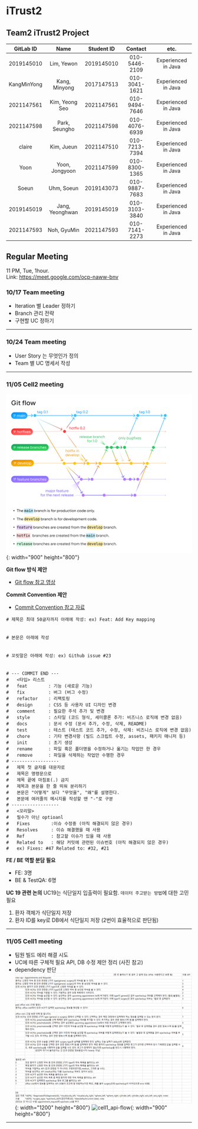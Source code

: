 # iTrust2



## Team2 iTrust2 Project
| GitLab ID | Name |Student ID|    Contact    | etc. |
|:---:|:---:|:---:|:-------------:|:---:|
| 2019145010 | Lim, Yewon | 2019145010 | 010-5446-2109 | Experienced in Java |
| KangMinYong | Kang, Minyong | 2017147513 | 010-3041-1621 | Experienced in Java |
| 2021147561 | Kim, Yeong Seo | 2021147561 | 010-9494-7646 | Experienced in Java |
| 2021147598 | Park, Seungho  | 2021147598 | 010-4076-6939 | Experienced in Java |
| claire | Kim, Jueun | 2021147510 | 010-7213-7394 | Experienced in Java |
| Yoon | Yoon, Jongyoon | 2021147599 | 010-8300-1365 | Experienced in Java |
| Soeun | Uhm, Soeun | 2019143073 | 010-9887-7683 | Experienced in Java |
| 2019145019| Jang, Yeonghwan | 2019145019 | 010-3103-3840 | Experienced in Java |
| 2021147593 | Noh, GyuMin | 2021147593 | 010-7141-2273 | Experienced in Java |

## Regular Meeting

11 PM, Tue, 1hour.  
Link: https://meet.google.com/ocp-naww-bnv

### 10/17 Team meeting
- Iteration 별 Leader 정하기
- Branch 관리 전략 
- 구현할 UC 정하기
- - -

### 10/24 Team meeting
- User Story 는 무엇인가 정의
- Team 별 UC 명세서 작성 
- - -

### 11/05 Cell2 meeting
![git-flow](img/git-flow.png){: width="900" height="800"}

**Git flow 방식 제안**
- [Git flow 참고 영상](https://youtu.be/EV3FZ3cWBp8)

**Commit Convention 제안**
- [Commit Convention 참고 자료](https://velog.io/@shin6403/Git-git-%EC%BB%A4%EB%B0%8B-%EC%BB%A8%EB%B2%A4%EC%85%98-%EC%84%A4%EC%A0%95%ED%95%98%EA%B8%B0)
```
# 제목은 최대 50글자까지 아래에 작성: ex) Feat: Add Key mapping  


# 본문은 아래에 작성  


# 꼬릿말은 아래에 작성: ex) Github issue #23  


# --- COMMIT END ---  
#   <타입> 리스트  
#   feat        : 기능 (새로운 기능)  
#   fix         : 버그 (버그 수정)  
#   refactor    : 리팩토링  
#   design      : CSS 등 사용자 UI 디자인 변경  
#   comment     : 필요한 주석 추가 및 변경  
#   style       : 스타일 (코드 형식, 세미콜론 추가: 비즈니스 로직에 변경 없음)  
#   docs        : 문서 수정 (문서 추가, 수정, 삭제, README)  
#   test        : 테스트 (테스트 코드 추가, 수정, 삭제: 비즈니스 로직에 변경 없음)  
#   chore       : 기타 변경사항 (빌드 스크립트 수정, assets, 패키지 매니저 등)  
#   init        : 초기 생성  
#   rename      : 파일 혹은 폴더명을 수정하거나 옮기는 작업만 한 경우  
#   remove      : 파일을 삭제하는 작업만 수행한 경우  
# ------------------  
#   제목 첫 글자를 대문자로  
#   제목은 명령문으로  
#   제목 끝에 마침표(.) 금지  
#   제목과 본문을 한 줄 띄워 분리하기  
#   본문은 "어떻게" 보다 "무엇을", "왜"를 설명한다.  
#   본문에 여러줄의 메시지를 작성할 땐 "-"로 구분  
# ------------------  
#   <꼬리말>  
#   필수가 아닌 optioanl  
#   Fixes        :이슈 수정중 (아직 해결되지 않은 경우)  
#   Resolves     : 이슈 해결했을 때 사용  
#   Ref          : 참고할 이슈가 있을 때 사용  
#   Related to   : 해당 커밋에 관련된 이슈번호 (아직 해결되지 않은 경우)  
#   ex) Fixes: #47 Related to: #32, #21 
```
**FE / BE 역할 분담 필요**
- FE: 3명
- BE & TestQA: 6명

**UC 19 관련 논의**
UC19는 식단일지 입출력이 필요함.
`데이터 주고받는 방법`에 대한 고민 필요
1. 환자 객체가 식단일지 저장
2. 환자 ID를 key로 DB에서 식단일지 저장
(2번이 효율적으로 판단됨)
- - -

### 11/05 Cell1 meeting
- 팀원 빌드 에러 해결 시도
- UC에 따른 구체적 필요 API, DB 수정 제안 정리 (사진 참고)
- dependency 판단
![cell1_api-table](img/cell1_api-table.png){: width="1200" height="800"}
![cell1_api-flow](img/cell1_api-flow.jpeg){: width="900" height="800"}
- - - 
